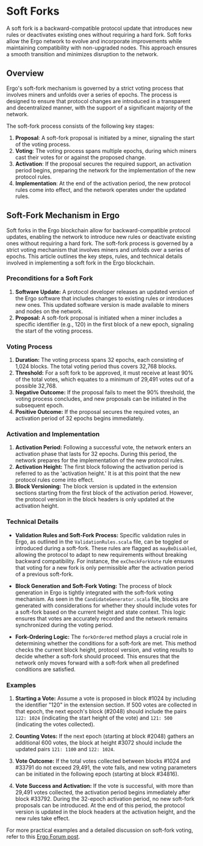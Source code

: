 
# Soft Forks

A soft fork is a backward-compatible protocol update that introduces new rules or deactivates existing ones without requiring a hard fork. Soft forks allow the Ergo network to evolve and incorporate improvements while maintaining compatibility with non-upgraded nodes. This approach ensures a smooth transition and minimizes disruption to the network.

## Overview

Ergo's soft-fork mechanism is governed by a strict voting process that involves miners and unfolds over a series of epochs. The process is designed to ensure that protocol changes are introduced in a transparent and decentralized manner, with the support of a significant majority of the network.

The soft-fork process consists of the following key stages:

1. **Proposal**: A soft-fork proposal is initiated by a miner, signaling the start of the voting process.
2. **Voting**: The voting process spans multiple epochs, during which miners cast their votes for or against the proposed change.
3. **Activation**: If the proposal secures the required support, an activation period begins, preparing the network for the implementation of the new protocol rules.
4. **Implementation**: At the end of the activation period, the new protocol rules come into effect, and the network operates under the updated rules.

## Soft-Fork Mechanism in Ergo

Soft forks in the Ergo blockchain allow for backward-compatible protocol updates, enabling the network to introduce new rules or deactivate existing ones without requiring a hard fork. The soft-fork process is governed by a strict voting mechanism that involves miners and unfolds over a series of epochs. This article outlines the key steps, rules, and technical details involved in implementing a soft fork in the Ergo blockchain.

### Preconditions for a Soft Fork

1. **Software Update:** A protocol developer releases an updated version of the Ergo software that includes changes to existing rules or introduces new ones. This updated software version is made available to miners and nodes on the network.
2. **Proposal:** A soft-fork proposal is initiated when a miner includes a specific identifier (e.g., 120) in the first block of a new epoch, signaling the start of the voting process.

### Voting Process

1. **Duration:** The voting process spans 32 epochs, each consisting of 1,024 blocks. The total voting period thus covers 32,768 blocks.
2. **Threshold:** For a soft fork to be approved, it must receive at least 90% of the total votes, which equates to a minimum of 29,491 votes out of a possible 32,768.
3. **Negative Outcome:** If the proposal fails to meet the 90% threshold, the voting process concludes, and new proposals can be initiated in the subsequent epoch.
4. **Positive Outcome:** If the proposal secures the required votes, an activation period of 32 epochs begins immediately.

### Activation and Implementation

1. **Activation Period:** Following a successful vote, the network enters an activation phase that lasts for 32 epochs. During this period, the network prepares for the implementation of the new protocol rules.
2. **Activation Height:** The first block following the activation period is referred to as the 'activation height.' It is at this point that the new protocol rules come into effect.
3. **Block Versioning:** The block version is updated in the extension sections starting from the first block of the activation period. However, the protocol version in the block headers is only updated at the activation height.

### Technical Details

- **Validation Rules and Soft-Fork Process:** Specific validation rules in Ergo, as outlined in the `ValidationRules.scala` file, can be toggled or introduced during a soft-fork. These rules are flagged as `mayBeDisabled`, allowing the protocol to adapt to new requirements without breaking backward compatibility. For instance, the `exCheckForkVote` rule ensures that voting for a new fork is only permissible after the activation period of a previous soft-fork.

- **Block Generation and Soft-Fork Voting:** The process of block generation in Ergo is tightly integrated with the soft-fork voting mechanism. As seen in the `CandidateGenerator.scala` file, blocks are generated with considerations for whether they should include votes for a soft-fork based on the current height and state context. This logic ensures that votes are accurately recorded and the network remains synchronized during the voting period.

- **Fork-Ordering Logic:** The `forkOrdered` method plays a crucial role in determining whether the conditions for a soft-fork are met. This method checks the current block height, protocol version, and voting results to decide whether a soft-fork should proceed. This ensures that the network only moves forward with a soft-fork when all predefined conditions are satisfied.

### Examples

1. **Starting a Vote:** Assume a vote is proposed in block #1024 by including the identifier "120" in the extension section. If 500 votes are collected in that epoch, the next epoch's block (#2048) should include the pairs `122: 1024` (indicating the start height of the vote) and `121: 500` (indicating the votes collected).

2. **Counting Votes:** If the next epoch (starting at block #2048) gathers an additional 600 votes, the block at height #3072 should include the updated pairs `121: 1100` and `122: 1024`.

3. **Vote Outcome:** If the total votes collected between blocks #1024 and #33791 do not exceed 29,491, the vote fails, and new voting parameters can be initiated in the following epoch (starting at block #34816).

4. **Vote Success and Activation:** If the vote is successful, with more than 29,491 votes collected, the activation period begins immediately after block #33792. During the 32-epoch activation period, no new soft-fork proposals can be introduced. At the end of this period, the protocol version is updated in the block headers at the activation height, and the new rules take effect.

For more practical examples and a detailed discussion on soft-fork voting, refer to this [Ergo Forum post](https://www.ergoforum.org/t/voting-for-a-soft-fork-in-ergo/2958).
